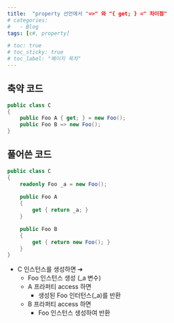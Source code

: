 ```yaml
---
title:  "property 선언에서 "=>" 와 "{ get; } =" 차이점"
# categories:
#   - Blog
tags: [c#, property]

# toc: true
# toc_sticky: true
# toc_label: "페이지 목차"
---
```

## 축약 코드
```c#
public class C
{
	public Foo A { get; } = new Foo();
	public Foo B => new Foo();
}
```

## 풀어쓴 코드
```c#
public class C
{
	readonly Foo _a = new Foo();
	
	public Foo A
	{
		get { return _a; }
	}

	public Foo B
	{
		get { return new Foo(); }
	}
}
```

+ C 인스턴스를 생성하면 ➔
  + Foo 인스턴스 생성 (_a 변수)
  + A 프라퍼티 access 하면
     + 생성된 Foo 인터턴스(_a)를 반환
  + B 프라퍼티 access 하면
    +  Foo 인스턴스 생성하여 반환
